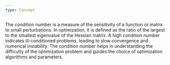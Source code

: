 ```yaml
---
type: Concept
---
```


The condition number is a measure of the sensitivity of a function or matrix to small perturbations. In optimization, it is defined as the ratio of the largest to the smallest eigenvalue of the Hessian matrix. A high condition number indicates ill-conditioned problems, leading to slow convergence and numerical instability. The condition number helps in understanding the difficulty of the optimization problem and guides the choice of optimization algorithms and parameters.